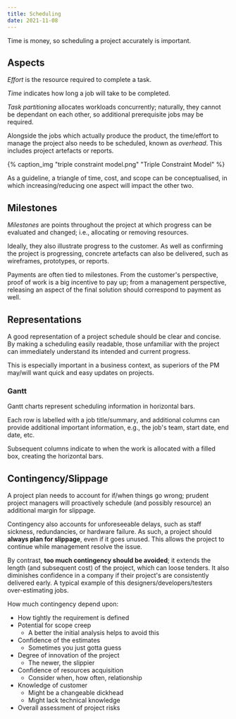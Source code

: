 ```yaml
---
title: Scheduling
date: 2021-11-08
---
```


Time is money, so scheduling a project accurately is important.

<!-- more -->

## Aspects

_Effort_ is the resource required to complete a task.

_Time_ indicates how long a job will take to be completed.

_Task partitioning_ allocates workloads concurrently; naturally, they cannot be
dependant on each other, so additional prerequisite jobs may be required.

Alongside the jobs which actually produce the product, the time/effort to manage
the project also needs to be scheduled, known as _overhead_. This includes
project artefacts or reports.

{% caption_img "triple constraint model.png" "Triple Constraint Model"  %}

As a guideline, a triangle of time, cost, and scope can be conceptualised, in
which increasing/reducing one aspect will impact the other two.

## Milestones

_Milestones_ are points throughout the project at which progress can be
evaluated and changed; i.e., allocating or removing resources.

Ideally, they also illustrate progress to the customer. As well as confirming
the project is progressing, concrete artefacts can also be delivered, such as
wireframes, prototypes, or reports.

Payments are often tied to milestones. From the customer's perspective, proof of
work is a big incentive to pay up; from a management perspective, releasing an
aspect of the final solution should correspond to payment as well.

## Representations

A good representation of a project schedule should be clear and concise. By
making a scheduling easily readable, those unfamiliar with the project can
immediately understand its intended and current progress.

This is especially important in a business context, as superiors of the PM
may/will want quick and easy updates on projects.

### Gantt

Gantt charts represent scheduling information in horizontal bars.

Each row is labelled with a job title/summary, and additional columns can
provide additional important information, e.g., the job's team, start date, end
date, etc.

Subsequent columns indicate to when the work is allocated with a filled box,
creating the horizontal bars.

## Contingency/Slippage

A project plan needs to account for if/when things go wrong; prudent project
managers will proactively schedule (and possibly resource) an additional margin
for slippage.

Contingency also accounts for unforeseeable delays, such as staff sickness,
redundancies, or hardware failure. As such, a project should **always plan for
slippage**, even if it goes unused. This allows the project to continue while
management resolve the issue.

By contrast, **too much contingency should be avoided**; it extends the length
(and subsequent cost) of the project, which can loose tenders. It also
diminishes confidence in a company if their project's are consistently delivered
early. A typical example of this designers/developers/testers over-estimating
jobs.

How much contingency depend upon:

- How tightly the requirement is defined
- Potential for scope creep
  - A better the initial analysis helps to avoid this
- Confidence of the estimates
  - Sometimes you just gotta guess
- Degree of innovation of the project
  - The newer, the slippier
- Confidence of resources acquisition
  - Consider when, how often, relationship
- Knowledge of customer
  - Might be a changeable dickhead
  - Might lack technical knowledge
- Overall assessment of project risks
